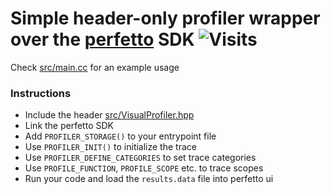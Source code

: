 # Simple header-only profiler wrapper over the [perfetto](https://perfetto.dev/) SDK ![Visits](https://nkvnu62257.execute-api.ap-south-1.amazonaws.com/production?repo=simple-profiler)

Check [src/main.cc](src/main.cc) for an example usage

### Instructions
* Include the header [src/VisualProfiler.hpp](src/VisualProfiler.hpp)
* Link the perfetto SDK
* Add `PROFILER_STORAGE()` to your entrypoint file
* Use `PROFILER_INIT()` to initialize the trace
* Use `PROFILER_DEFINE_CATEGORIES` to set trace categories
* Use `PROFILE_FUNCTION`, `PROFILE_SCOPE` etc. to trace scopes
* Run your code and load the `results.data` file into perfetto ui